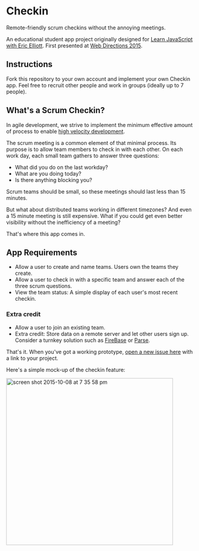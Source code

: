# Checkin

Remote-friendly scrum checkins without the annoying meetings.

An educational student app project originally designed for [Learn JavaScript with Eric Elliott](https://ericelliottjs.com/). First presented at [Web Directions 2015](http://www.webdirections.org/wd15/#workshops).

## Instructions

Fork this repository to your own account and implement your own Checkin app. Feel free to recruit other people and work in groups (ideally up to 7 people).


## What's a Scrum Checkin?

In agile development, we strive to implement the minimum effective amount of process to enable [high velocity development](https://medium.com/javascript-scene/how-to-build-a-high-velocity-development-team-4b2360d34021).

The scrum meeting is a common element of that minimal process. Its purpose is to allow team members to check in with each other. On each work day, each small team gathers to answer three questions:

* What did you do on the last workday?
* What are you doing today?
* Is there anything blocking you?

Scrum teams should be small, so these meetings should last less than 15 minutes.

But what about distributed teams working in different timezones? And even a 15 minute meeting is still expensive. What if you could get even better visibility without the inefficiency of a meeting?

That's where this app comes in.


## App Requirements

* Allow a user to create and name teams. Users own the teams they create.
* Allow a user to check in with a specific team and answer each of the three scrum questions.
* View the team status: A simple display of each user's most recent checkin.


### Extra credit

* Allow a user to join an existing team.
* Extra credit: Store data on a remote server and let other users sign up. Consider a turnkey solution such as [FireBase](https://www.firebase.com/) or [Parse](https://parse.com/).

That's it. When you've got a working prototype, [open a new issue here](https://github.com/ericelliott/checkin/issues/new?title=Student+Project) with a link to your project.

Here's a simple mock-up of the checkin feature:

<img width="446" alt="screen shot 2015-10-08 at 7 35 58 pm" src="https://cloud.githubusercontent.com/assets/364727/10384095/5dcd3592-6df4-11e5-926e-a1afb3f51864.png">
